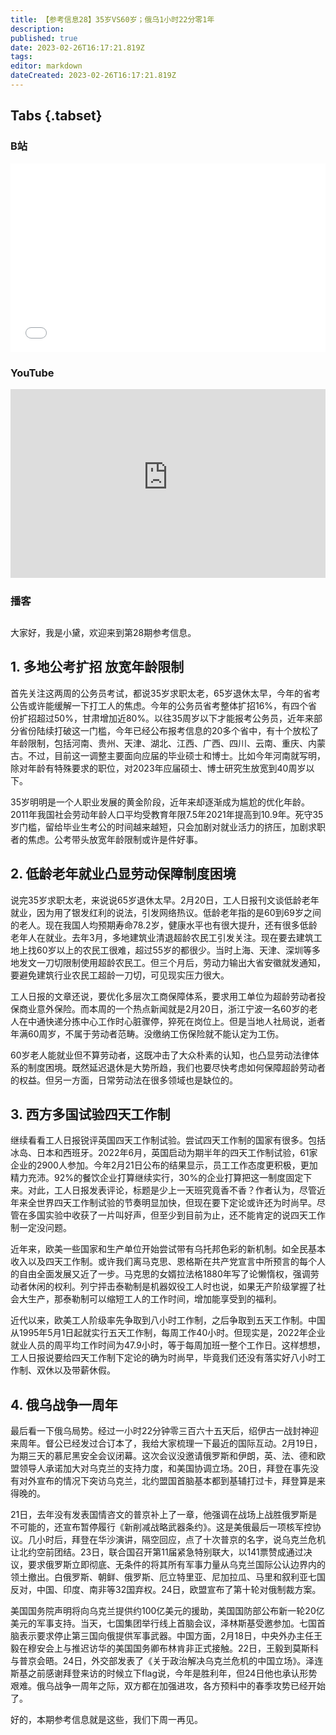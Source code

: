 ```yaml
---
title: 【参考信息28】35岁VS60岁；俄乌1小时22分零1年
description: 
published: true
date: 2023-02-26T16:17:21.819Z
tags: 
editor: markdown
dateCreated: 2023-02-26T16:17:21.819Z
---
```


## Tabs {.tabset}
### B站
<div style="position: relative; padding: 30% 45%;">
<iframe style="position: absolute; width: 100%; height: 100%; left: 0; top: 0;" src="//player.bilibili.com/player.html?&bvid=BV1nM411E7D3&page=1&as_wide=1&high_quality=1&danmaku=1" scrolling="no" border="0" frameborder="no" framespacing="0" allowfullscreen="true"></iframe>
</div>

### YouTube
<div style="position: relative; padding: 30% 45%;">
<iframe style="position: absolute; top: 0; left: 0; width: 100%; height: 100%;" src="https://www.youtube-nocookie.com/embed/XTcQ-PLuOlw" title="YouTube video player" frameborder="0" allow="accelerometer; autoplay; clipboard-write; encrypted-media; gyroscope; picture-in-picture" allowfullscreen></iframe>
</div>
  
### 播客
<div class="podcast-player"></div>

## 

大家好，我是小黛，欢迎来到第28期参考信息。

## 1. 多地公考扩招 放宽年龄限制

首先关注这两周的公务员考试，都说35岁求职太老，65岁退休太早，今年的省考公告或许能缓解一下打工人的焦虑。今年的公务员省考整体扩招16%，有四个省份扩招超过50%，甘肃增加近80%。以往35周岁以下才能报考公务员，近年来部分省份陆续打破这一门槛，今年已经公布报考信息的20多个省中，有十个放松了年龄限制，包括河南、贵州、天津、湖北、江西、广西、四川、云南、重庆、内蒙古。不过，目前这一调整主要面向应届的毕业硕士和博士。比如今年河南就写明，除对年龄有特殊要求的职位，对2023年应届硕士、博士研究生放宽到40周岁以下。

35岁明明是一个人职业发展的黄金阶段，近年来却逐渐成为尴尬的优化年龄。2011年我国社会劳动年龄人口平均受教育年限7.5年2021年提高到10.9年。死守35岁门槛，留给毕业生考公的时间越来越短，只会加剧对就业活力的挤压，加剧求职者的焦虑。公考带头放宽年龄限制或许是件好事。

## 2. 低龄老年就业凸显劳动保障制度困境

说完35岁求职太老，来说说65岁退休太早。2月20日，工人日报刊文谈低龄老年就业，因为用了银发红利的说法，引发网络热议。低龄老年指的是60到69岁之间的老人。现在我国人均预期寿命78.2岁，健康水平也有很大提升，还有很多低龄老年人在就业。去年3月，多地建筑业清退超龄农民工引发关注。现在要去建筑工地上找60岁以上的农民工很难，超过55岁的都很少。当时上海、天津、深圳等多地发文一刀切限制使用超龄农民工。但三个月后，劳动力输出大省安徽就发通知，要避免建筑行业农民工超龄一刀切，可见现实压力很大。

工人日报的文章还说，要优化多层次工商保障体系，要求用工单位为超龄劳动者投保商业意外保险。而本周的一个热点新闻就是2月20日，浙江宁波一名60岁的老人在中通快递分拣中心工作时心脏骤停，猝死在岗位上。但是当地人社局说，逝者年满60周岁，不属于劳动者范畴。没缴纳工伤保险就不能认定为工伤。

60岁老人能就业但不算劳动者，这既冲击了大众朴素的认知，也凸显劳动法律体系的制度困境。既然延迟退休是大势所趋，我们也要尽快考虑如何保障超龄劳动者的权益。但另一方面，日常劳动法在很多领域也是缺位的。

## 3. 西方多国试验四天工作制

继续看看工人日报锐评英国四天工作制试验。尝试四天工作制的国家有很多。包括冰岛、日本和西班牙。2022年6月，英国启动为期半年的四天工作制试验，61家企业的2900人参加。今年2月21日公布的结果显示，员工工作态度更积极，更加精力充沛。92%的餐饮企业打算继续实行，30%的企业打算把这一制度固定下来。对此，工人日报发表评论，标题是少上一天班究竟香不香？作者认为，尽管近年来全世界四天工作制试验的节奏明显加快，但现在要下定论或许还为时尚早。尽管在多国实验中收获了一片叫好声，但至少到目前为止，还不能肯定的说四天工作制一定没问题。

近年来，欧美一些国家和生产单位开始尝试带有乌托邦色彩的新机制。如全民基本收入以及四天工作制。或许我们离马克思、恩格斯在共产党宣言中所预言的每个人的自由全面发展又近了一步。马克思的女婿拉法格1880年写了论懒惰权，强调劳动者休闲的权利。列宁抨击泰勒制是机器奴役工人时也说，如果无产阶级掌握了社会大生产，那泰勒制可以缩短工人的工作时间，增加能享受到的福利。

近代以来，欧美工人阶级率先争取到八小时工作制，之后争取到五天工作制。中国从1995年5月1日起就实行五天工作制，每周工作40小时。但现实是，2022年企业就业人员的周平均工作时间为47.9小时，等于每周加班一整个工作日。这样想想，工人日报说要给四天工作制下定论的确为时尚早，毕竟我们还没有落实好八小时工作制、双休以及带薪休假。

## 4. 俄乌战争一周年

最后看一下俄乌局势。经过一小时22分钟零三百六十五天后，绍伊古一战封神迎来周年。督公已经发过合订本了，我给大家梳理一下最近的国际互动。2月19日，为期三天的慕尼黑安全会议闭幕。这次会议没邀请俄罗斯和伊朗，英、法、德和欧盟领导人承诺加大对乌克兰的支持力度，和美国协调立场。20日，拜登在事先没有对外宣布的情况下突访乌克兰，北约盟国首脑基本都到基辅打过卡，拜登算是来得晚的。

21日，去年没有发表国情咨文的普京补上了一章，他强调在战场上战胜俄罗斯是不可能的，还宣布暂停履行《新削减战略武器条约》。这是美俄最后一项核军控协议。几小时后，拜登在华沙演讲，隔空回应，点了十次普京的名字，说乌克兰危机让北约空前团结。23日，联合国召开第11届紧急特别联大，以141票赞成通过决议，要求俄罗斯立即彻底、无条件的将其所有军事力量从乌克兰国际公认边界内的领土撤出。白俄罗斯、朝鲜、俄罗斯、厄立特里亚、尼加拉瓜、马里和叙利亚七国反对，中国、印度、南非等32国弃权。24日，欧盟宣布了第十轮对俄制裁方案。

美国国务院声明将向乌克兰提供约100亿美元的援助，美国国防部公布新一轮20亿美元的军事支持。当天，七国集团举行线上首脑会议，泽林斯基受邀参加。七国首脑表示要求停止第三国向俄提供军事武器。中国方面，2月18日，中央外办主任王毅在穆安会上与推迟访华的美国国务卿布林肯非正式接触。22日，王毅到莫斯科与普京会晤。24日，外交部发表了《关于政治解决乌克兰危机的中国立场》。泽连斯基之前感谢拜登来访的时候立下flag说，今年是胜利年，但24日他也承认形势艰难。俄乌战争一周年之际，双方都在加强进攻，各方预料中的春季攻势已经开始了。

好的，本期参考信息就是这些，我们下周一再见。

